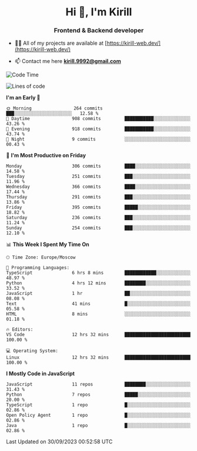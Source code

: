 <h1 align="center">Hi 👋, I'm Kirill</h1>
<h3 align="center">Frontend & Backend developer</h3>

- 👨‍💻 All of my projects are available at [https://kirill-web.dev/](https://kirill-web.dev/)

- 📫 Contact me here **kirill.9992@gmail.com**











<!--START_SECTION:waka-->
![Code Time](http://img.shields.io/badge/Code%20Time-1%2C456%20hrs%2033%20mins-blue)

![Lines of code](https://img.shields.io/badge/From%20Hello%20World%20I%27ve%20Written-3.3%20million%20lines%20of%20code-blue)

**I'm an Early 🐤** 

```text
🌞 Morning                264 commits         ███░░░░░░░░░░░░░░░░░░░░░░   12.58 % 
🌆 Daytime                908 commits         ███████████░░░░░░░░░░░░░░   43.26 % 
🌃 Evening                918 commits         ███████████░░░░░░░░░░░░░░   43.74 % 
🌙 Night                  9 commits           ░░░░░░░░░░░░░░░░░░░░░░░░░   00.43 % 
```
📅 **I'm Most Productive on Friday** 

```text
Monday                   306 commits         ████░░░░░░░░░░░░░░░░░░░░░   14.58 % 
Tuesday                  251 commits         ███░░░░░░░░░░░░░░░░░░░░░░   11.96 % 
Wednesday                366 commits         ████░░░░░░░░░░░░░░░░░░░░░   17.44 % 
Thursday                 291 commits         ███░░░░░░░░░░░░░░░░░░░░░░   13.86 % 
Friday                   395 commits         █████░░░░░░░░░░░░░░░░░░░░   18.82 % 
Saturday                 236 commits         ███░░░░░░░░░░░░░░░░░░░░░░   11.24 % 
Sunday                   254 commits         ███░░░░░░░░░░░░░░░░░░░░░░   12.10 % 
```


📊 **This Week I Spent My Time On** 

```text
🕑︎ Time Zone: Europe/Moscow

💬 Programming Languages: 
TypeScript               6 hrs 8 mins        ████████████░░░░░░░░░░░░░   48.97 % 
Python                   4 hrs 12 mins       ████████░░░░░░░░░░░░░░░░░   33.52 % 
JavaScript               1 hr                ██░░░░░░░░░░░░░░░░░░░░░░░   08.08 % 
Text                     41 mins             █░░░░░░░░░░░░░░░░░░░░░░░░   05.58 % 
HTML                     8 mins              ░░░░░░░░░░░░░░░░░░░░░░░░░   01.18 % 

🔥 Editors: 
VS Code                  12 hrs 32 mins      █████████████████████████   100.00 % 

💻 Operating System: 
Linux                    12 hrs 32 mins      █████████████████████████   100.00 % 
```

**I Mostly Code in JavaScript** 

```text
JavaScript               11 repos            ████████░░░░░░░░░░░░░░░░░   31.43 % 
Python                   7 repos             █████░░░░░░░░░░░░░░░░░░░░   20.00 % 
TypeScript               1 repo              █░░░░░░░░░░░░░░░░░░░░░░░░   02.86 % 
Open Policy Agent        1 repo              █░░░░░░░░░░░░░░░░░░░░░░░░   02.86 % 
Java                     1 repo              █░░░░░░░░░░░░░░░░░░░░░░░░   02.86 % 
```




 Last Updated on 30/09/2023 00:52:58 UTC
<!--END_SECTION:waka-->
